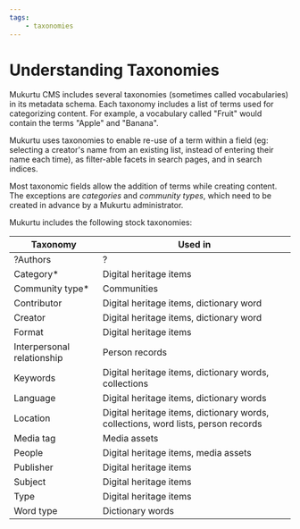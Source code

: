 ```yaml
---
tags:
    - taxonomies
---
```


# Understanding Taxonomies

Mukurtu CMS includes several taxonomies (sometimes called vocabularies) in its metadata schema. Each taxonomy includes a list of terms used for categorizing content. For example, a vocabulary called "Fruit" would contain the terms "Apple" and "Banana".

Mukurtu uses taxonomies to enable re-use of a term within a field (eg: selecting a creator's name from an existing list, instead of entering their name each time), as filter-able facets in search pages, and in search indices.

Most taxonomic fields allow the addition of terms while creating content. The exceptions are *categories* and *community types*, which need to be created in advance by a Mukurtu administrator.

Mukurtu includes the following stock taxonomies:

| Taxonomy                      | Used in            |
| ----------------------------- | ------------------ |
| ?Authors                      | ?                  |   
| Category*                     | Digital heritage items|
| Community type*               | Communities |
| Contributor                   | Digital heritage items, dictionary word |
| Creator                       | Digital heritage items, dictionary word |
| Format                        | Digital heritage items |
| Interpersonal relationship    | Person records |
| Keywords                      | Digital heritage items, dictionary words, collections |
| Language                      | Digital heritage items, dictionary words |
| Location                      | Digital heritage items, dictionary words, collections, word lists, person records |
| Media tag                     | Media assets |
| People                        | Digital heritage items, media assets |
| Publisher                     | Digital heritage items |
| Subject                       | Digital heritage items |
| Type                          | Digital heritage items |
| Word type                     | Dictionary words |


